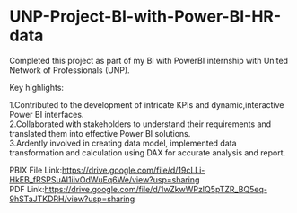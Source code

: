 # UNP-Project-BI-with-Power-BI-HR-data

Completed this project as part of my BI with PowerBI internship with United Network of Professionals (UNP).

Key highlights:

1.Contributed to the development of intricate KPIs and dynamic,interactive Power BI interfaces.   
2.Collaborated with stakeholders to understand their requirements and translated them into effective Power BI solutions.     
3.Ardently involved in creating data model, implemented data transformation and calculation using DAX for accurate analysis and report.     

PBIX File Link:https://drive.google.com/file/d/19cLLi-HkEB_fRSPSuAI1iivOdWuEq6We/view?usp=sharing  
PDF Link:https://drive.google.com/file/d/1wZkwWPzIQ5pTZR_BQ5eq-9hSTaJTKDRH/view?usp=sharing

